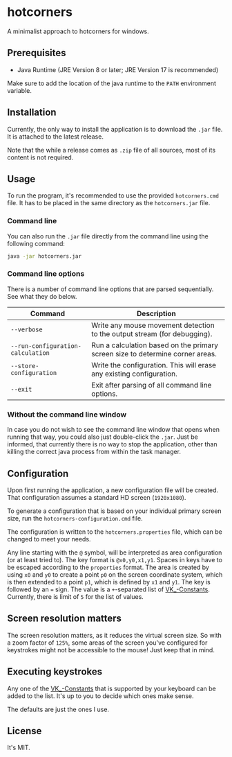 # hotcorners

A minimalist approach to hotcorners for windows.

## Prerequisites

- Java Runtime (JRE Version 8 or later; JRE Version 17 is recommended)

Make sure to add the location of the java runtime to the `PATH` environment variable.

## Installation

Currently, the only way to install the application is to download the `.jar` file. It is attached to the latest release.

Note that the while a release comes as `.zip` file of all sources, most of its content is not required.

## Usage

To run the program, it's recommended to use the provided `hotcorners.cmd` file. It has to be placed in the same
directory as the `hotcorners.jar` file.

### Command line

You can also run the `.jar` file directly from the command line using the following command:

```cmd
java -jar hotcorners.jar
```

### Command line options

There is a number of command line options that are parsed sequentially. See what they do below.

| Command                           | Description                                                                   |
|-----------------------------------|-------------------------------------------------------------------------------|
| `--verbose`                       | Write any mouse movement detection to the output stream (for debugging).      |
| `--run-configuration-calculation` | Run a calculation based on the primary screen size to determine corner areas. |
| `--store-configuration`           | Write the configuration. This will erase any existing configuration.          |
| `--exit`                          | Exit after parsing of all command line options.                               |

### Without the command line window

In case you do not wish to see the command line window that opens when running that way, you could also just
double-click the `.jar`. Just be informed, that currently there is no way to stop the application, other than killing
the correct java process from within the task manager.

## Configuration

Upon first running the application, a new configuration file will be created. That configuration assumes a standard HD
screen (`1920x1080`).

To generate a configuration that is based on your individual primary screen size, run the `hotcorners-configuration.cmd`
file.

The configuration is written to the `hotcorners.properties` file, which can be changed to meet your needs.

Any line starting with the `@` symbol, will be interpreted as area configuration (or at least tried to). The key format
is `@x0,y0,x1,y1`. Spaces in keys have to be escaped according to the `properties` format. The area is created by
using `x0` and `y0` to create a point `p0` on the screen coordinate system, which is then extended to a point `p1`,
which is defined by `x1` and `y1`. The key is followed by an `=` sign. The value is a `+`-separated list
of [VK_-Constants](https://docs.oracle.com/javase/7/docs/api/java/awt/event/KeyEvent.html#field_summary). Currently,
there is limit of `5` for the list of values.

## Screen resolution matters

The screen resolution matters, as it reduces the virtual screen size. So with a zoom factor of `125%`, some areas of the
screen you've configured for keystrokes might not be accessible to the mouse! Just keep that in mind.

## Executing keystrokes

Any one of the [VK_-Constants](https://docs.oracle.com/javase/7/docs/api/java/awt/event/KeyEvent.html#field_summary)
that is supported by your keyboard can be added to the list. It's up to you to decide which ones make sense.

The defaults are just the ones I use.

## License

It's MIT.
